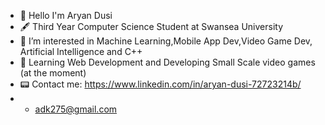 - 👋 Hello I'm Aryan Dusi
- 🖋️ Third Year Computer Science Student at Swansea University
- 👑 I’m interested in Machine Learning,Mobile App Dev,Video Game Dev, Artificial Intelligence and C++
- 🧐 Learning Web Development and Developing Small Scale video games (at the moment)
- 📟 Contact me: https://www.linkedin.com/in/aryan-dusi-72723214b/  
- - adk275@gmail.com

<!---
Ad2527/Ad2527 is a ✨ special ✨ repository because its `README.md` (this file) appears on your GitHub profile.
You can click the Preview link to take a look at your changes.
--->
